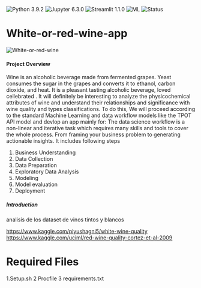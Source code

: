 ![Python 3.9.2](https://img.shields.io/badge/Python-3.9.2-blue.svg) ![Jupyter 6.3.0](https://img.shields.io/badge/Jupyter-6.3.0-orange.svg) ![Streamlit 1.1.0](https://img.shields.io/badge/Streamlit-1.1.0-red.svg) ![ML](https://img.shields.io/badge/Machine-Learning-blue) ![Status](https://img.shields.io/badge/Status-Completed-success)
# White-or-red-wine-app

![White-or-red-wine](https://github.com/rusgar/White-or-red-wine/blob/main/image/redandwine.jpg)


#### Project Overview

Wine is an alcoholic beverage made from fermented grapes. Yeast consumes the sugar in the grapes and converts it to ethanol, carbon dioxide, and heat. It is a pleasant tasting alcoholic beverage, loved cellebrated . It will definitely be interesting to analyze the physicochemical attributes of wine and understand their relationships and significance with wine quality and types classifications. To do this, We will proceed according to the standard Machine Learning and data workflow models like the TPOT API model and devlop an app mainly for:
The data science workflow is a non-linear and iterative task which requires many skills and tools to cover the whole process. From framing your business problem to generating actionable insights. It includes following steps
1. Business Understanding
2. Data Collection
3. Data Preparation
4. Exploratory Data Analysis
5. Modeling
6. Model evaluation
7. Deployment


##### Introduction

analisis de los dataset de vinos tintos y blancos

https://www.kaggle.com/piyushagni5/white-wine-quality
https://www.kaggle.com/uciml/red-wine-quality-cortez-et-al-2009


# Required Files
1.Setup.sh
2 Procfile
3 requirements.txt
